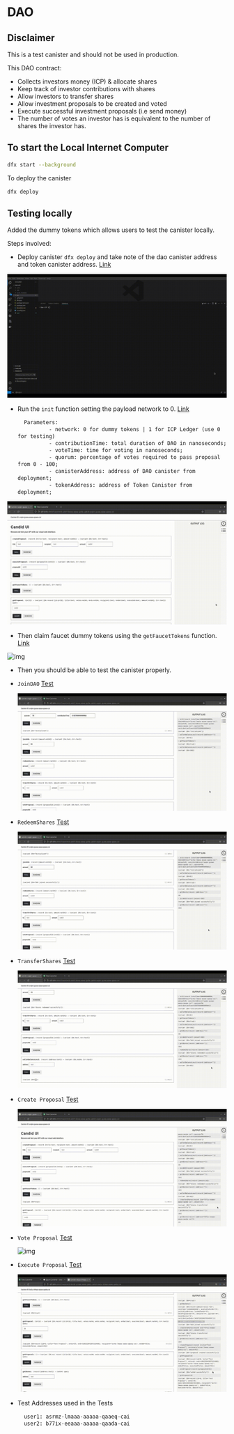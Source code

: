# DAO

## Disclaimer

This is a test canister and should not be used in production.

This DAO contract:

- Collects investors money (ICP) & allocate shares
- Keep track of investor contributions with shares
- Allow investors to transfer shares
- Allow investment proposals to be created and voted
- Execute successful investment proposals (i.e send money)
- The number of votes an investor has is equivalent to the number of shares the investor has.

## To start the Local Internet Computer

```bash
dfx start --background
```

To deploy the canister

```bash
dfx deploy
```

## Testing locally

Added the dummy tokens which allows users to test the canister locally.

Steps involved:

- Deploy canister `dfx deploy` and take note of the dao canister address and token canister address. [Link](https://github.com/Blisado1/Dao-ICP/blob/main/src/assets/gifs/deploy.gif)

![img](src/assets/gifs/deploy.gif)

- Run the `init` function setting the payload network to 0. [Link](https://github.com/Blisado1/Dao-ICP/blob/main/src/assets/gifs/init.gif)
  
        Parameters:
                - network: 0 for dummy tokens | 1 for ICP Ledger (use 0 for testing)
                - contributionTime: total duration of DAO in nanoseconds;
                - voteTime: time for voting in nanoseconds;
                - quorum: percentage of votes required to pass proposal from 0 - 100;
                - canisterAddress: address of DAO canister from deployment;
                - tokenAddress: address of Token Canister from deployment;

![img](src/assets/gifs/init.gif)

- Then claim faucet dummy tokens using the `getFaucetTokens` function. [Link](https://github.com/Blisado1/Dao-ICP/blob/main/src/assets/gifs/faucet.gif)

![img](src/assets/gifs/faucet.gif)

- Then you should be able to test the canister properly.

- `JoinDAO` [Test](https://github.com/Blisado1/Dao-ICP/blob/main/src/assets/gifs/joinDao.gif)
  
  ![img](src/assets/gifs/joinDao.gif)

- `RedeemShares` [Test](https://github.com/Blisado1/Dao-ICP/blob/main/src/assets/gifs/redeemShares.gif)
  
  ![img](src/assets/gifs/redeemShares.gif)

- `TransferShares` [Test](https://github.com/Blisado1/Dao-ICP/blob/main/src/assets/gifs/transferShares.gif)
  
  ![img](src/assets/gifs/transferShares.gif)

- `Create Proposal` [Test](https://github.com/Blisado1/Dao-ICP/blob/main/src/assets/gifs/createProposal.gif)
  
  ![img](src/assets/gifs/createProposal.gif)

- `Vote Proposal` [Test](https://github.com/Blisado1/Dao-ICP/blob/main/src/assets/gifs/voteProposal.gif)
  
  ![img](src/assets/gifs/voteProposal.gif)

- `Execute Proposal` [Test](https://github.com/Blisado1/Dao-ICP/blob/main/src/assets/gifs/executeProposal.gif)
  
  ![img](src/assets/gifs/executeProposal.gif)


- Test Addresses used in the Tests
        
        user1: asrmz-lmaaa-aaaaa-qaaeq-cai
        user2: b77ix-eeaaa-aaaaa-qaada-cai
